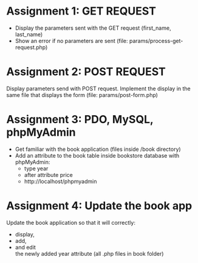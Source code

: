 # Assignment 1: GET REQUEST
- Display the parameters sent with the GET request (first_name,
last_name)
- Show an error if no parameters are sent
 (file: params/process-get-request.php)
 
 
# Assignment 2: POST REQUEST
Display parameters send with POST request. Implement the display in
the same file that displays the form (file: params/post-form.php)


# Assignment 3: PDO, MySQL, phpMyAdmin
- Get familiar with the book application (files inside /book directory)
- Add an attribute to the book table inside bookstore database with
phpMyAdmin:
    - type year
    - after attribute price
    - http://localhost/phpmyadmin
    
# Assignment 4: Update the book app
Update the book application so that it will
correctly:
- display,
- add,
- and edit  
the newly added year attribute
 (all .php files in book folder)
